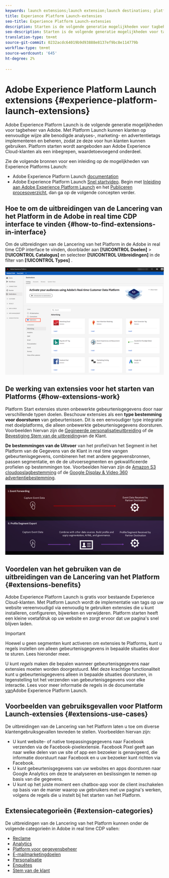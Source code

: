 ```yaml
---
keywords: launch extensions;launch extension;launch destinations; platform launch extensions;platform launch extension;platform launch destinations
title: Experience Platform Launch-extensies
seo-title: Experience Platform Launch-extensies
description: Starten is de volgende generatie mogelijkheden voor tagbeheer van Adobe. De lancering geeft klanten een eenvoudige manier om alle analytische, marketing, en reclame markeringen noodzakelijk om relevante klantenervaringen op te stellen en te beheren.
seo-description: Starten is de volgende generatie mogelijkheden voor tagbeheer van Adobe. De lancering geeft klanten een eenvoudige manier om alle analytische, marketing, en reclame markeringen noodzakelijk om relevante klantenervaringen op te stellen en te beheren.
translation-type: tm+mt
source-git-commit: 0232acdc64019b9d93888e8137ef9bc8e114779b
workflow-type: tm+mt
source-wordcount: '645'
ht-degree: 2%

---
```



# Adobe Experience Platform Launch extensions {#experience-platform-launch-extensions}

Adobe Experience Platform Launch is de volgende generatie mogelijkheden voor tagbeheer van Adobe. Met Platform Launch kunnen klanten op eenvoudige wijze alle benodigde analyses-, marketing- en advertentietags implementeren en beheren, zodat ze deze voor hun klanten kunnen gebruiken. Platform starten wordt aangeboden aan Adobe Experience Cloud-klanten als een inbegrepen, waardetoevoegend onderdeel.

Zie de volgende bronnen voor een inleiding op de mogelijkheden van Experience Platforms Launch:
* Adobe Experience Platform Launch [documentation](https://docs.adobe.com/content/help/en/launch/using/overview.html)
* Adobe Experience Platform Launch [Snel startvideo](https://docs.adobe.com/content/help/en/launch/using/intro/get-started/videos.html). Begin met [Inleiding aan Adobe Experience Platform Launch](https://www.youtube.com/embed/rwqqkG1SERU) en het [Publiceren procesoverzicht](https://helpx.adobe.com/analytics/how-to/adobe-launch-publishing-process.html), dan ga op de volgende concepten verder.

## Hoe te om de uitbreidingen van de Lancering van het Platform in de Adobe in real time CDP interface te vinden {#how-to-find-extensions-in-interface}

Om de uitbreidingen van de Lancering van het Platform in de Adobe in real time CDP interface te vinden, doorblader aan **[!UICONTROL Doelen]** > **[!UICONTROL Catalogus]** en selecteer **[!UICONTROL Uitbreidingen]** in de filter van **[!UICONTROL Types]** .

![Extensies, filter in de interface](/help/rtcdp/destinations/assets/extensions-filter.png)

## De werking van extensies voor het starten van Platforms {#how-extensions-work}

Platform Start extensies sturen onbewerkte gebeurtenisgegevens door naar verschillende typen doelen. Beschouw extensies als een **type bestemming voor doorsturen** van gebeurtenissen. Dit is een eenvoudiger type integratie met doelplatforms, die alleen onbewerkte gebeurtenisgegevens doorsturen. Voorbeelden hiervan zijn de [Gegineerde personalisatieuitbreiding](/help/rtcdp/destinations/gainsight-extension.md) of de [Bevestiging Stem van de uitbreiding](/help/rtcdp/destinations/confirmit-digital-feedback-extension.md)van de Klant.

**De bestemmingen van de Uitvoer** van het profiel/van het Segment in het Platform van de Gegevens van de Klant in real time vangen gebeurtenisgegevens, combineren het met andere gegevensbronnen, passen segmentatie, en de de uitvoersegmenten en gekwalificeerde profielen op bestemmingen toe. Voorbeelden hiervan zijn de [Amazon S3 cloudopslagbestemming](/help/rtcdp/destinations/amazon-s3-destination.md) of de [Google Display &amp; Video 360 advertentiebestemming](/help/rtcdp/destinations/google-dv360-destination.md).

![Extensies van Experience Platforms Launch vergeleken met andere bestemmingen](/help/rtcdp/destinations/assets/launch-and-other-destinations.png)

## Voordelen van het gebruiken van de uitbreidingen van de Lancering van het Platform {#extensions-benefits}

Adobe Experience Platform Launch is gratis voor bestaande Experience Cloud-klanten. Met Platform Launch wordt de implementatie van tags op uw website vereenvoudigd via eenvoudig te gebruiken extensies die u kunt installeren, configureren, bijwerken en verwijderen. Platform starten heeft een kleine voetafdruk op uw website en zorgt ervoor dat uw pagina&#39;s snel blijven laden.

>[!IMPORTANT]
>
>Hoewel u geen segmenten kunt activeren om extensies te Platforms, kunt u regels instellen om alleen gebeurtenisgegevens in bepaalde situaties door te sturen. Lees hieronder meer.

U kunt *regels* maken die bepalen wanneer gebeurtenisgegevens naar extensies moeten worden doorgestuurd. Met deze krachtige functionaliteit kunt u gebeurtenisgegevens alleen in bepaalde situaties doorsturen, in tegenstelling tot het verzenden van gebeurtenisgegevens voor elke interactie. Lees voor meer informatie de regels in de documentatie [van](https://docs.adobe.com/help/en/launch/using/reference/manage-resources/rules.html)Adobe Experience Platform Launch.

## Voorbeelden van gebruiksgevallen voor Platform Launch-extensies {#extensions-use-cases}

De uitbreidingen van de Lancering van het Platform laten u toe om diverse klantengebruiksgevallen tevreden te stellen. Voorbeelden hiervan zijn:

* U kunt website- of native toepassingsgegevens naar Facebook verzenden via de Facebook-pixelextensie. Facebook Pixel geeft aan naar welke delen van uw site of app een bezoeker is genavigeerd, die informatie doorstuurt naar Facebook en u uw bezoeker kunt richten via Facebook.
* U kunt gebeurtenisgegevens van uw websites en apps doorsturen naar Google Analytics om deze te analyseren en beslissingen te nemen op basis van die gegevens.
* U kunt op het juiste moment een chatbox-app voor de client inschakelen op basis van de manier waarop uw gebruikers met uw pagina&#39;s werken, volgens de regels die u instelt bij het starten van het Platform.


## Extensiecategorieën {#extension-categories}

De uitbreidingen van de Lancering van het Platform kunnen onder de volgende categorieën in Adobe in real time CDP vallen:

* [Reclame](/help/rtcdp/destinations/advertising-destinations.md)
* [Analytics](/help/rtcdp/destinations/analytics-destinations.md)
* [Platform voor gegevensbeheer](/help/rtcdp/destinations/dmp-destinations.md)
* [E-mailmarketingdoelen](/help/rtcdp/destinations/email-marketing-destinations.md)
* [Personalisatie](/help/rtcdp/destinations/personalization-destinations.md)
* [Enquêtes](/help/rtcdp/destinations/survey-destinations.md)
* [Stem van de klant](/help/rtcdp/destinations/voice-of-customer-destinations.md)
